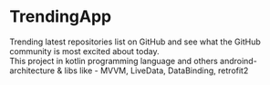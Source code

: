 # TrendingApp
Trending latest repositories list on GitHub and see what the GitHub community is most excited about today.<br>
This project in kotlin programming language and others androind-architecture & libs like - MVVM, LiveData, DataBinding, retrofit2
